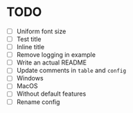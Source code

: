 # TODO

- [ ] Uniform font size
- [ ] Test title
- [ ] Inline title
- [ ] Remove logging in example
- [ ] Write an actual README
- [ ] Update comments in `table` and `config`
- [ ] Windows
- [ ] MacOS
- [ ] Without default features
- [ ] Rename config